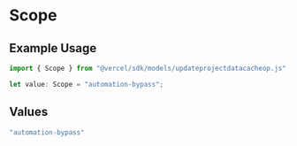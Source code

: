 # Scope

## Example Usage

```typescript
import { Scope } from "@vercel/sdk/models/updateprojectdatacacheop.js";

let value: Scope = "automation-bypass";
```

## Values

```typescript
"automation-bypass"
```